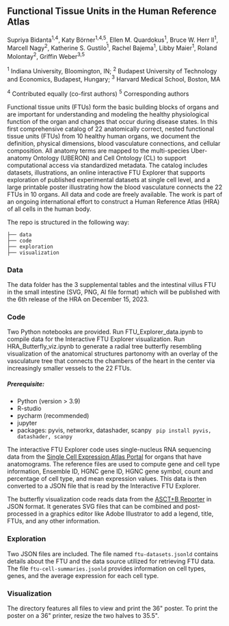 ## Functional Tissue Units in the Human Reference Atlas

Supriya Bidanta<sup>1,4</sup>, Katy Börner<sup>1,4,5</sup>, Ellen M. Quardokus<sup>1</sup>, Bruce W. Herr II<sup>1</sup>, Marcell Nagy<sup>2</sup>, Katherine S. Gustilo<sup>1</sup>, Rachel Bajema<sup>1</sup>, Libby Maier<sup>1</sup>, Roland Molontay<sup>2</sup>, Griffin Weber<sup>3,5</sup>

<sup>1</sup> Indiana University, Bloomington, IN; 
<sup>2</sup> Budapest University of Technology and Economics, Budapest, Hungary;
<sup>3</sup> Harvard Medical School, Boston, MA

<sup>4</sup> Contributed equally (co-first authors)
<sup>5</sup> Corresponding authors 

Functional tissue units (FTUs) form the basic building blocks of organs and are important for understanding and modeling the healthy physiological function of the organ and changes that occur during disease states. In this first comprehensive catalog of 22 anatomically correct, nested functional tissue units (FTUs) from 10 healthy human organs, we document the definition, physical dimensions, blood vasculature connections, and cellular composition. All anatomy terms are mapped to the multi-species Uber-anatomy Ontology (UBERON) and Cell Ontology (CL) to support computational access via standardized metadata. The catalog includes datasets, illustrations, an online interactive FTU Explorer that supports exploration of published experimental datasets at single cell level, and a large printable poster illustrating how the blood vasculature connects the 22 FTUs in 10 organs. All data and code are freely available. The work is part of an ongoing international effort to construct a Human Reference Atlas (HRA) of all cells in the human body.

The repo is structured in the following way:

```
├── data
├── code
├── exploration
├── visualization
```

### Data
The data folder has the 3 supplemental tables and the intestinal villus FTU in the small intestine (SVG, PNG, AI file format) which will be published with the 6th release of the HRA on December 15, 2023.
  
### Code
Two Python notebooks are provided. Run FTU_Explorer_data.ipynb to compile data for the Interactive FTU Explorer visualization. Run HRA_Butterfly_viz.ipynb to generate a radial tree butterfly resembling visualization of the anatomical structures partonomy with an overlay of the vasculature tree that connects the chambers of the heart in the center via increasingly smaller vessels to the 22 FTUs.

##### Prerequisite:
  - Python (version > 3.9)
  - R-studio
  - pycharm (recommended)
  - jupyter
  - packages: pyvis, networkx, datashader, scanpy  ``` pip install pyvis, datashader, scanpy```

The interactive FTU Explorer code uses single-nucleus RNA sequencing data from the <a href="https://www.ebi.ac.uk/gxa/sc/experiments?species=%22homo%20sapiens%22" target="_blank">Single Cell Expression Atlas Portal</a> for organs that have anatomograms. The reference files are used to compute gene and cell type information, Ensemble ID, HGNC gene ID, HGNC gene symbol, count and percentage of cell type, and mean expression values. This data is then converted to a JSON file that is read by the Interactive FTU Explorer.

The butterfly visualization code reads  data from the <a href="https://hubmapconsortium.github.io/ccf-asct-reporter" target="_blank">ASCT+B Reporter</a> in JSON format. It generates SVG files that can be combined and post-processed in a graphics editor like Adobe Illustrator to add a legend, title, FTUs, and any other information.

### Exploration
Two JSON files are included. The file named ```ftu-datasets.jsonld``` contains details about the FTU and the data source utilized for retrieving FTU data. The file ```ftu-cell-summaries.jsonld``` provides information on cell types, genes, and the average expression for each cell type.

### Visualization
The directory features all files to view and print the 36" poster. To print the poster on a 36" printer, resize the two halves to 35.5".



  
    
